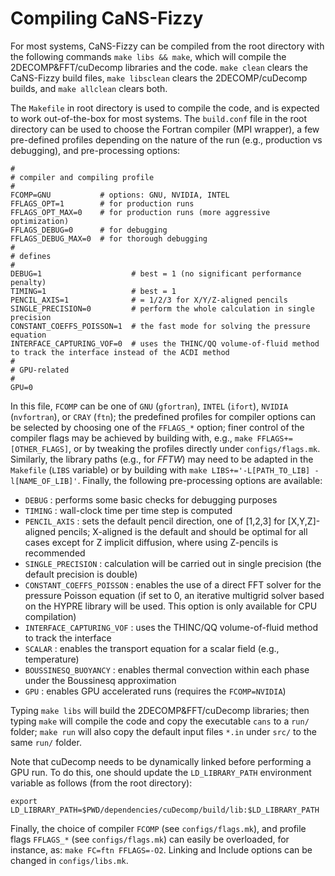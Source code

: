 # Compiling CaNS-Fizzy

For most systems, CaNS-Fizzy can be compiled from the root directory with the following commands `make libs && make`, which will compile the 2DECOMP&FFT/cuDecomp libraries and the code. `make clean` clears the CaNS-Fizzy build files, `make libsclean` clears the 2DECOMP/cuDecomp builds, and `make allclean` clears both.

The `Makefile` in root directory is used to compile the code, and is expected to work out-of-the-box for most systems. The `build.conf` file in the root directory can be used to choose the Fortran compiler (MPI wrapper), a few pre-defined profiles depending on the nature of the run (e.g., production vs debugging), and pre-processing options:

```
#
# compiler and compiling profile
#
FCOMP=GNU           # options: GNU, NVIDIA, INTEL
FFLAGS_OPT=1        # for production runs
FFLAGS_OPT_MAX=0    # for production runs (more aggressive optimization)
FFLAGS_DEBUG=0      # for debugging
FFLAGS_DEBUG_MAX=0  # for thorough debugging
#
# defines
#
DEBUG=1                    # best = 1 (no significant performance penalty)
TIMING=1                   # best = 1
PENCIL_AXIS=1              # = 1/2/3 for X/Y/Z-aligned pencils
SINGLE_PRECISION=0         # perform the whole calculation in single precision
CONSTANT_COEFFS_POISSON=1  # the fast mode for solving the pressure equation
INTERFACE_CAPTURING_VOF=0  # uses the THINC/QQ volume-of-fluid method to track the interface instead of the ACDI method
#
# GPU-related
#
GPU=0
```

In this file, `FCOMP` can be one of `GNU` (`gfortran`), `INTEL` (`ifort`), `NVIDIA` (`nvfortran`), or `CRAY` (`ftn`); the predefined profiles for compiler options can be selected by choosing one of the `FFLAGS_*` option; finer control of the compiler flags may be achieved by building with, e.g., `make FFLAGS+=[OTHER_FLAGS]`, or by tweaking the profiles directly under `configs/flags.mk`. Similarly, the library paths (e.g., for *FFTW*) may need to be adapted in the `Makefile` (`LIBS` variable) or by building with `make LIBS+='-L[PATH_TO_LIB] -l[NAME_OF_LIB]'`. Finally, the following pre-processing options are available:

 * `DEBUG`                    : performs some basic checks for debugging purposes
 * `TIMING`                   : wall-clock time per time step is computed
 * `PENCIL_AXIS`              : sets the default pencil direction, one of [1,2,3] for [X,Y,Z]-aligned pencils; X-aligned is the default and should be optimal for all cases except for Z implicit diffusion, where using Z-pencils is recommended
 * `SINGLE_PRECISION`         : calculation will be carried out in single precision (the default precision is double)
 * `CONSTANT_COEFFS_POISSON`  : enables the use of a direct FFT solver for the pressure Poisson equation (if set to 0, an iterative multigrid solver based on the HYPRE library will be used. This option is only available for CPU compilation)
 * `INTERFACE_CAPTURING_VOF`  : uses the THINC/QQ volume-of-fluid method to track the interface
 * `SCALAR`                   : enables the transport equation for a scalar field (e.g., temperature)
 * `BOUSSINESQ_BUOYANCY`      : enables thermal convection within each phase under the Boussinesq approximation
 * `GPU`                      : enables GPU accelerated runs (requires the `FCOMP=NVIDIA`)

Typing `make libs` will build the 2DECOMP&FFT/cuDecomp libraries; then typing `make` will compile the code and copy the executable `cans` to a `run/` folder; `make run` will also copy the default input files `*.in` under `src/` to the same `run/` folder.

Note that cuDecomp needs to be dynamically linked before performing a GPU run. To do this, one should update the `LD_LIBRARY_PATH` environment variable as follows (from the root directory):
```
export LD_LIBRARY_PATH=$PWD/dependencies/cuDecomp/build/lib:$LD_LIBRARY_PATH
```

Finally, the choice of compiler `FCOMP` (see `configs/flags.mk`), and profile flags `FFLAGS_*` (see `configs/flags.mk`) can easily be overloaded, for instance, as: `make FC=ftn FFLAGS=-O2`. Linking and Include options can be changed in `configs/libs.mk`.

